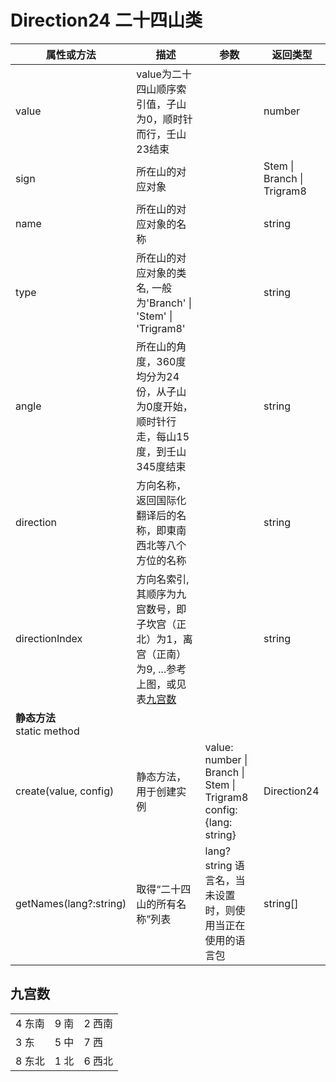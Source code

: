 # Direction24 二十四山类

| 属性或方法  | 描述 | 参数  | 返回类型 |
| --- | ---  | --- | --- |
| value | value为二十四山顺序索引值，子山为0，顺时针而行，壬山23结束 || number |
| sign | 所在山的对应对象 || Stem \| Branch \| Trigram8 |
| name | 所在山的对应对象的名称 || string |
| type | 所在山的对应对象的类名, 一般为'Branch' \| 'Stem' \| 'Trigram8' || string |
| angle | 所在山的角度，360度均分为24份，从子山为0度开始，顺时针行走，每山15度，到壬山345度结束 || string |
| direction | 方向名称，返回国际化翻译后的名称，即東南西北等八个方位的名称 || string |
| directionIndex | 方向名索引, 其顺序为九宫数号，即子坎宫（正北）为1，离宫（正南）为9, ...参考上图，或见表[九宫数](#九宫数) || string |
| **静态方法**  <br>  static method| | |  |
|  create(value, config) | 静态方法，用于创建实例 | value: number \| Branch \| Stem \| Trigram8 <br> config: {lang: string} | Direction24 |
|  getNames(lang?:string) | 取得“二十四山的所有名称”列表 | lang? string 语言名，当未设置时，则使用当正在使用的语言包 | string[]  |

## 九宫数

||||
|---|---|---|
|4 东南| 9 南 | 2 西南 |
|3 东 | 5 中 | 7 西 |
|8 东北 | 1 北 | 6 西北 |
